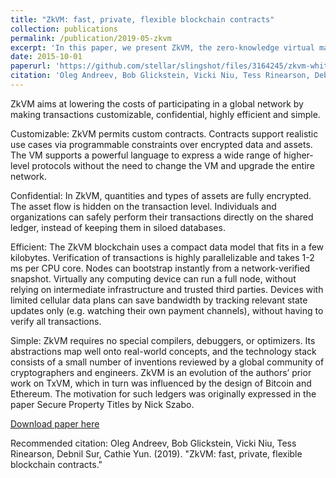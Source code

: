 ```yaml
---
title: "ZkVM: fast, private, flexible blockchain contracts"
collection: publications
permalink: /publication/2019-05-zkvm
excerpt: 'In this paper, we present ZkVM, the zero-knowledge virtual machine: a transaction format for a shared, multi-asset, cryptographic ledger.'
date: 2015-10-01
paperurl: 'https://github.com/stellar/slingshot/files/3164245/zkvm-whitepaper-2019-05-09.pdf'
citation: 'Oleg Andreev, Bob Glickstein, Vicki Niu, Tess Rinearson, Debnil Sur, Cathie Yun. (2019). &quot;ZkVM: fast, private, flexible blockchain contracts.&quot; 1(3).'
---
```


ZkVM aims at lowering the costs of participating in a global network by making transactions customizable, confidential, highly efficient and simple.

Customizable: ZkVM permits custom contracts. Contracts support realistic use cases via programmable constraints over encrypted data and assets. The VM supports a powerful language to express a wide range of higher-level protocols without the need to change the VM and upgrade the entire network.

Confidential: In ZkVM, quantities and types of assets are fully encrypted. The asset flow is hidden on the transaction level. Individuals and organizations can safely perform their transactions directly on the shared ledger, instead of keeping them in siloed databases.

Efficient: The ZkVM blockchain uses a compact data model that fits in a few kilobytes. Verification of transactions is highly parallelizable and takes 1-2 ms per CPU core. Nodes can bootstrap instantly from a network-verified snapshot. Virtually any computing device can run a full node, without relying on intermediate infrastructure and trusted third parties. Devices with limited cellular data plans can save bandwidth by tracking relevant state updates only (e.g. watching their own payment channels), without having to verify all transactions.

Simple: ZkVM requires no special compilers, debuggers, or optimizers. Its abstractions map well onto real-world concepts, and the technology stack consists of a small number of inventions reviewed by a global community of cryptographers and engineers. ZkVM is an evolution of the authors’ prior work on TxVM, which in turn was influenced by the design of Bitcoin and Ethereum. The motivation for such ledgers was originally expressed in the paper Secure Property Titles by Nick Szabo.

[Download paper here](https://github.com/stellar/slingshot/files/3164245/zkvm-whitepaper-2019-05-09.pdf)

Recommended citation: Oleg Andreev, Bob Glickstein, Vicki Niu, Tess Rinearson, Debnil Sur, Cathie Yun. (2019). &quot;ZkVM: fast, private, flexible blockchain contracts.&quot;
